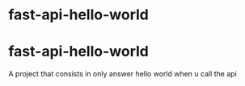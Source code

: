 # fast-api-hello-world
# fast-api-hello-world
A project that consists in only answer hello world when u call the api